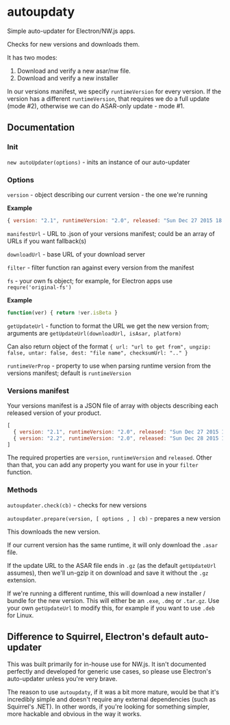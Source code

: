# autoupdaty
Simple auto-updater for Electron/NW.js apps.

Checks for new versions and downloads them.

It has two modes: 

1. Download and verify a new asar/nw file.
2. Download and verify a new installer

In our versions manifest, we specify ``runtimeVersion`` for every version. If the version has a different ``runtimeVersion``, that requires we do a full update (mode #2), otherwise we can do ASAR-only update - mode #1.

## Documentation

### Init
``new autoUpdater(options)`` - inits an instance of our auto-updater

### Options
``version`` - object describing our current version - the one we're running

**Example**
```javascript
{ version: "2.1", runtimeVersion: "2.0", released: "Sun Dec 27 2015 18:41:58 GMT+0200 (EET)" }
```

``manifestUrl`` - URL to .json of your versions manifest; could be an array of URLs if you want fallback(s)

``downloadUrl`` - base URL of your download server

``filter`` - filter function ran against every version from the manifest

``fs`` - your own fs object; for example, for Electron apps use ``requre('original-fs')``

**Example**
```javascript
function(ver) { return !ver.isBeta }
```

``getUpdateUrl`` - function to format the URL we get the new version from; arguments are ``getUpdateUrl(downloadUrl, isAsar, platform)``

Can also return object of the format ``{ url: "url to get from", ungzip: false, untar: false, dest: "file name", checksumUrl: ".." }``

``runtimeVerProp`` - property to use when parsing runtime version from the versions manifest; default is ``runtimeVersion``


### Versions manifest

Your versions manifest is a JSON file of array with objects describing each released version of your product.

```javascript
[
  { version: "2.1", runtimeVersion: "2.0", released: "Sun Dec 27 2015 18:41:58 GMT+0200 (EET)" },
  { version: "2.2", runtimeVersion: "2.0", released: "Sun Dec 28 2015 18:00:00 GMT+0200 (EET)", isBeta: true }
]
```

The required properties are ``version``, ``runtimeVersion`` and ``released``. Other than that, you can add any property you want for use in your ``filter`` function.

### Methods 

``autoupdater.check(cb)`` - checks for new versions

``autoupdater.prepare(version, [ options , ] cb)`` - prepares a new version

This downloads the new version. 

If our current version has the same runtime, it will only download the ``.asar`` file. 

If the update URL to the ASAR file ends in ``.gz`` (as the default ``getUpdateUrl`` assumes), then we'll un-gzip it on download and save it without the ``.gz`` extension.

If we're running a different runtime, this will download a new installer / bundle for the new version. This will either be an ``.exe``, ``.dmg`` or ``.tar.gz``. Use your own ``getUpdateUrl`` to modify this, for example if you want to use ``.deb`` for Linux.


## Difference to Squirrel, Electron's default auto-updater

This was built primarily for in-house use for NW.js. It isn't documented perfectly and developed for generic use cases, so please use Electron's auto-updater unless you're very brave.

The reason to use `autoupdaty`, if it was a bit more mature, would be that it's incredibly simple and doesn't require any external dependencies (such as Squirrel's .NET). In other words, if you're looking for something simpler, more hackable and obvious in the way it works.
